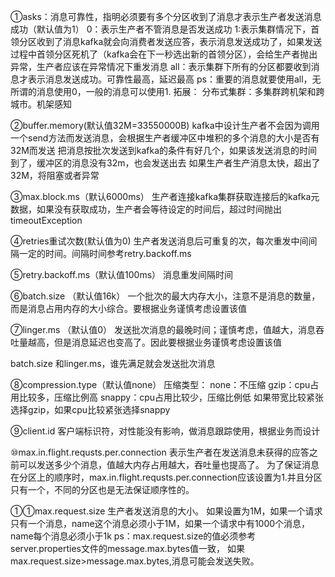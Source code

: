 ①asks：消息可靠性，指明必须要有多个分区收到了消息才表示生产者发送消息成功（默认值为1）
0：表示生产者不管消息是否发送成功
1:表示集群情况下，首领分区收到了消息kafka就会向消费者发送应答，表示消息发送成功了，如果发送过程中首领分区死机了（kafka会在下一秒选出新的首领分区），会给生产者抛出异常，生产者应该在异常情况下重发消息
all：表示集群下所有的分区都要收到消息才表示消息发送成功。可靠性最高，延迟最高
ps：重要的消息就要使用all，无所谓的消息使用0，一般的消息可以使用1.
拓展：
分布式集群：多集群跨机架和跨城市。机架感知


②buffer.memory(默认值32M=33550000B)
kafka中设计生产者不会因为调用一个send方法而发送消息，会根据生产者缓冲区中堆积的多个消息的大小是否有32M而发送
把消息按批次发送到kafka的条件有好几个，如果该发送消息的时间到了，缓冲区的消息没有32m，也会发送出去
如果生产者生产消息太快，超出了32M，将阻塞或者异常


③max.block.ms（默认6000ms）
生产者连接kafka集群获取连接后的kafka元数据，如果没有获取成功，生产者会等待设定的时间后，超过时间抛出timeoutException

④retries重试次数(默认值为0)
生产者发送消息后可重复的次，每次重发中间间隔一定的时间。间隔时间参考retry.backoff.ms

⑤retry.backoff.ms（默认值100ms）
消息重发间隔时间

⑥batch.size （默认值16k）
一个批次的最大内存大小，注意不是消息的数量，而是消息占用内存的大小综合。要根据业务谨慎考虑设置该值

⑦linger.ms （默认值0）
发送批次消息的最晚时间；谨慎考虑，值越大，消息吞吐量越高，但是消息延迟也变高了。因此要根据业务谨慎考虑设置该值

batch.size 和linger.ms，谁先满足就会发送批次消息

⑧compression.type（默认值none）
压缩类型：
none：不压缩
gzip：cpu占用比较多，压缩比例高
snappy：cpu占用比较少，压缩比例低
如果带宽比较紧张选择gzip，如果cpu比较紧张选择snappy

⑨client.id
客户端标识符，对性能没有影响，做消息跟踪使用，根据业务而设计

⑩max.in.flight.requsts.per.connection
表示生产者在发送消息未获得的应答之前可以发送多少个消息，值越大内存占用越大，吞吐量也提高了。
为了保证消息在分区上的顺序时，max.in.flight.requsts.per.connection应该设置为1.并且分区只有一个，不同的分区也是无法保证顺序性的。

①①max.request.size
生产者发送消息的大小。
如果设置为1M，如果一个请求只有一个消息，name这个消息必须小于1M，如果一个请求中有1000个消息，name每个消息必须小于1k
ps：max.request.size的值必须参考server.properties文件的message.max.bytes值一致，
如果max.request.size>message.max.bytes,消息可能会发送失败。
